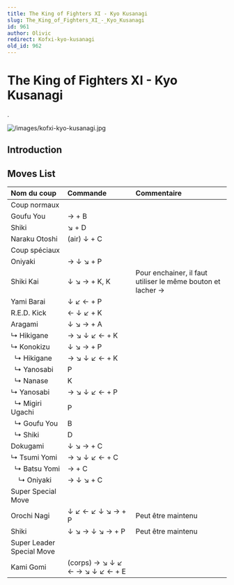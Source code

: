 ```yaml
---
title: The King of Fighters XI - Kyo Kusanagi
slug: The_King_of_Fighters_XI_-_Kyo_Kusanagi
id: 961
author: Olivic
redirect: Kofxi-kyo-kusanagi
old_id: 962
---
```


# The King of Fighters XI - Kyo Kusanagi

.

![](/images/kofxi-kyo-kusanagi.jpg "/images/kofxi-kyo-kusanagi.jpg")

## Introduction

## Moves List

| Nom du coup               | Commande                        | Commentaire                                                 |
|:--------------------------|:--------------------------------|:------------------------------------------------------------|
| Coup normaux              |                                 |                                                             |
| Goufu You                 | → + B                           |                                                             |
| Shiki                     | ↘ + D                           |                                                             |
| Naraku Otoshi             | (air) ↓ + C                     |                                                             |
| Coup spéciaux             |                                 |                                                             |
| Oniyaki                   | → ↓ ↘ + P                       |                                                             |
| Shiki Kai                 | ↓ ↘ → + K, K                    | Pour enchainer, il faut utiliser le même bouton et lacher → |
| Yami Barai                | ↓ ↙ ← + P                       |                                                             |
| R.E.D. Kick               | ← ↓ ↙ + K                       |                                                             |
| Aragami                   | ↓ ↘ → + A                       |                                                             |
| ↳ Hikigane                | → ↘ ↓ ↙ ← + K                   |                                                             |
| ↳ Konokizu                | ↓ ↘ → + P                       |                                                             |
|   ↳ Hikigane              | → ↘ ↓ ↙ ← + K                   |                                                             |
|   ↳ Yanosabi              | P                               |                                                             |
|   ↳ Nanase                | K                               |                                                             |
| ↳ Yanosabi                | → ↘ ↓ ↙ ← + P                   |                                                             |
|   ↳ Migiri Ugachi         | P                               |                                                             |
|   ↳ Goufu You             | B                               |                                                             |
|   ↳ Shiki                 | D                               |                                                             |
| Dokugami                  | ↓ ↘ → + C                       |                                                             |
| ↳ Tsumi Yomi              | → ↘ ↓ ↙ ← + C                   |                                                             |
|   ↳ Batsu Yomi            | → + C                           |                                                             |
|     ↳ Oniyaki             | → ↓ ↘ + C                       |                                                             |
| Super Special Move        |                                 |                                                             |
| Orochi Nagi               | ↓ ↙ ← ↙ ↓ ↘ → + P               | Peut être maintenu                                          |
| Shiki                     | ↓ ↘ → ↓ ↘ → + P                 | Peut être maintenu                                          |
| Super Leader Special Move |                                 |                                                             |
| Kami Gomi                 | (corps) → ↘ ↓ ↙ ← → ↘ ↓ ↙ ← + E |                                                             |
